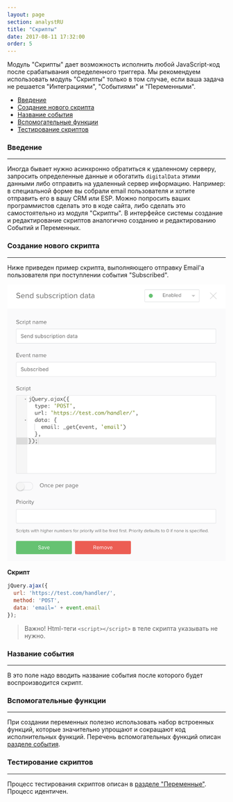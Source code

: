 ```yaml
---
layout: page
section: analystRU
title: "Скрипты"
date: 2017-08-11 17:32:00
order: 5
---
```


Модуль "Скрипты" дает возможность исполнить любой JavaScript-код после срабатывания определенного триггера. Мы рекомендуем использовать модуль "Скрипты" только в том случае, если ваша задача не решается "Интеграциями", "Событиями" и "Переменными".

<ul class="page-navigation">
  <li><a href="#0">Введение</a></li>
  <li><a href="#1">Создание нового скрипта</a></li>
  <li><a href="#2">Название события</a></li>
  <li><a href="#3">Вспомогательные функции</a></li>
  <li><a href="#4">Тестирование скриптов</a></li>
</ul>

### <a name="0"></a>Введение
------
Иногда бывает нужно асинхронно обратиться к удаленному серверу, запросить определенные данные и обогатить `digitalData` этими данными либо отправить на удаленный сервер информацию. Например: в специальной форме вы собрали email пользователя и хотите отправить его в вашу CRM или ESP. Можно попросить ваших программистов сделать это в коде сайта, либо сделать это самостоятельно из модуля "Скрипты".
В интерфейсе системы создание и редактирование скриптов аналогично созданию и редактированию Событий и Переменных.

### <a name="1"></a>Создание нового скрипта
------
Ниже приведен пример скрипта, выполняющего отправку Email'а пользователя при поступлении события "Subscribed".

![](/img/scripts.1.png)

**Скрипт**
```javascript
jQuery.ajax({
  url: 'https://test.com/handler/',
  method: 'POST',
  data: 'email=' + event.email
});
```
> Важно! Html-теги `<script></script>` в теле скрипта указывать не нужно.

### <a name="2"></a>Название события
------
В это поле надо вводить название события после которого будет воспроизводится скрипт.

### <a name="3"></a>Вспомогательные функции
------
При создании переменных полезно использовать набор встроенных функций, которые значительно упрощают и сокращают код исполнительных функций. Перечень вспомогательных функций описан [разделе события](/ru/for-analyst/events#3).

### <a name="4"></a>Тестирование скриптов
------
Процесс тестирования скриптов описан в [разделе "Переменные"](/ru/for-analyst/variables#5). Процесс идентичен.
